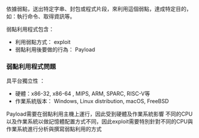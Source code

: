 依據弱點，送出特定字串、封包或程式片段，來利用這個弱點，達成特定目的，如：執行命令、取得資訊等。

弱點利用程式包含： 
- 利用弱點方式： exploit 
- 弱點利用後要做的行為： Payload

### 弱點利用程式問題

 具平台獨立性 ： 
 - 硬體：x86-32, x86-64 , MIPS, ARM, SPARC, RISC-V等
 - 作業系統版本： Windows, Linux distribution, macOS, FreeBSD
 
 Payload需要在弱點利用主機上運行，因此受到硬體及作業系統影響
 不同的CPU以及作業系統以做記憶體配置方式不同，因此exploit需要特別針對不同的CPU與作業系統進行分析與撰寫弱點利用的方式